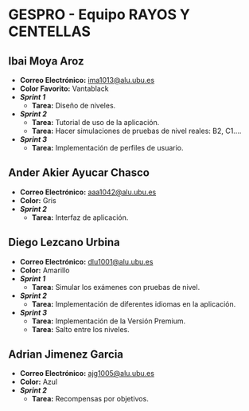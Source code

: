 # GESPRO - Equipo RAYOS Y CENTELLAS

## Ibai Moya Aroz
- **Correo Electrónico:** [ima1013@alu.ubu.es](mailto:ima1013@alu.ubu.es)
- **Color Favorito:** Vantablack
- **_Sprint 1_**
   - **Tarea:** Diseño de niveles.
- **_Sprint 2_**
   - **Tarea:** Tutorial de uso de la aplicación.
   - **Tarea:** Hacer simulaciones de pruebas de nivel reales: B2, C1....
- **_Sprint 3_**
   - **Tarea:** Implementación de perfiles de usuario.

## Ander Akier Ayucar Chasco
- **Correo Electrónico:** [aaa1042@alu.ubu.es](mailto:aaa1042@alu.ubu.es)
- **Color:** Gris
- **_Sprint 2_**
   - **Tarea:** Interfaz de aplicación.
## Diego Lezcano Urbina
- **Correo Electrónico:** [dlu1001@alu.ubu.es](mailto:dlu1001@alu.ubu.es)
- **Color:** Amarillo
- **_Sprint 1_**
   - **Tarea:** Simular los exámenes con pruebas de nivel.
- **_Sprint 2_**
   - **Tarea:** Implementación de diferentes idiomas en la aplicación.
- **_Sprint 3_**
   - **Tarea:** Implementación de la Versión Premium.
   - **Tarea:** Salto entre los niveles.
 
## Adrian Jimenez Garcia
- **Correo Electrónico:** [ajg1005@alu.ubu.es](mailto:ajg1005@alu.ubu.es)
- **Color:** Azul
- **_Sprint 2_**
   - **Tarea:** Recompensas por objetivos.
